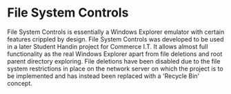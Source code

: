 File System Controls
====================

File System Controls is essentially a Windows Explorer emulator with certain features crippled by design. File System Controls was developed to be used in a later Student Handin project for Commerce I.T. It allows almost full functionality as the real Windows Explorer apart from file deletions and root parent directory exploring. File deletions have been disabled due to the file system restrictions in place on the network server on which the project is to be implemented and has instead been replaced with a 'Recycle Bin' concept.

<executable> <title> <basefolder>

Created by Craig Lotter, January 2006

*********************************

Project Details:

Coded in Visual Basic .NET using Visual Studio .NET 2003
Implements concepts such as File Manipulation, Windows Forms programming
Level of Complexity: simple
